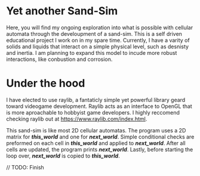 # Yet another Sand-Sim
Here, you will find my ongoing exploration into what is possible with cellular automata through the develoupment of a sand-sim. This is a self driven educational 
project I work on in my spare time. Currently, I have a varity of solids and liquids that interact on a simple physical level, such as desnisty and inertia. I am planning to 
expand this model to incude more robust interactions, like conbustion and corrosion. 

# Under the hood
I have elected to use raylib, a fantaticly simple yet powerful library geard toward videogame development. Raylib acts as an interface to OpenGL that is more aproachable to 
hobbyist game developers. I highly reccomend checking raylib out at https://www.raylib.com/index.html.

This sand-sim is like most 2D cellular automatas. The program uses a 2D matrix for **_this_world_** and one for **_next_world_**. Simple conditional checks are preformed on each 
cell in **_this_world_** and applied to **_next_world_**. After all cells are updated, the program prints  **_next_world_**. Lastly, before starting the loop over, **_next_world_**
is copied to **_this_world_**. 

// TODO: Finish


